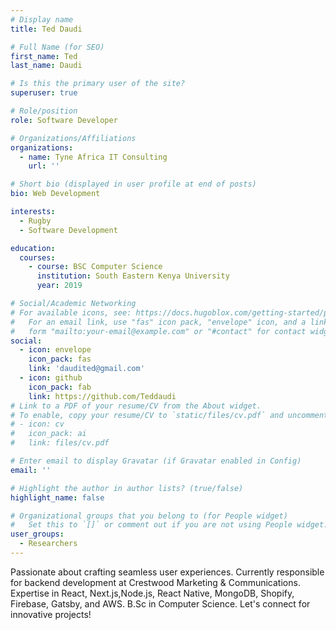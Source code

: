 ```yaml
---
# Display name
title: Ted Daudi

# Full Name (for SEO)
first_name: Ted
last_name: Daudi

# Is this the primary user of the site?
superuser: true

# Role/position
role: Software Developer

# Organizations/Affiliations
organizations:
  - name: Tyne Africa IT Consulting
    url: ''

# Short bio (displayed in user profile at end of posts)
bio: Web Development

interests:
  - Rugby
  - Software Development

education:
  courses:
    - course: BSC Computer Science
      institution: South Eastern Kenya University
      year: 2019

# Social/Academic Networking
# For available icons, see: https://docs.hugoblox.com/getting-started/page-builder/#icons
#   For an email link, use "fas" icon pack, "envelope" icon, and a link in the
#   form "mailto:your-email@example.com" or "#contact" for contact widget.
social:
  - icon: envelope
    icon_pack: fas
    link: 'daudited@gmail.com'
  - icon: github
    icon_pack: fab
    link: https://github.com/Teddaudi
# Link to a PDF of your resume/CV from the About widget.
# To enable, copy your resume/CV to `static/files/cv.pdf` and uncomment the lines below.
# - icon: cv
#   icon_pack: ai
#   link: files/cv.pdf

# Enter email to display Gravatar (if Gravatar enabled in Config)
email: ''

# Highlight the author in author lists? (true/false)
highlight_name: false

# Organizational groups that you belong to (for People widget)
#   Set this to `[]` or comment out if you are not using People widget.
user_groups:
  - Researchers
---
```


Passionate about crafting seamless user experiences. Currently responsible for backend development at Crestwood Marketing & Communications. Expertise in React, Next.js,Node.js, React Native, MongoDB, Shopify, Firebase, Gatsby, and AWS. B.Sc in Computer Science. Let's connect for innovative projects!
